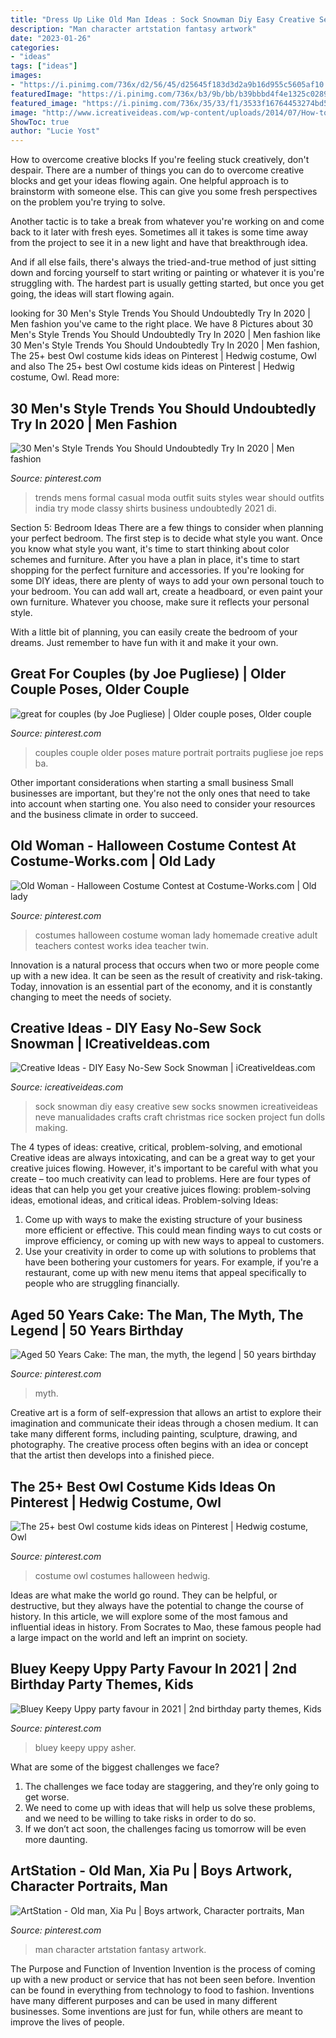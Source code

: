 ```yaml
---
title: "Dress Up Like Old Man Ideas : Sock Snowman Diy Easy Creative Sew Socks Snowmen Icreativeideas Neve Manualidades Crafts Craft Christmas Rice Socken Project Fun Dolls Making"
description: "Man character artstation fantasy artwork"
date: "2023-01-26"
categories:
- "ideas"
tags: ["ideas"]
images:
- "https://i.pinimg.com/736x/d2/56/45/d25645f183d3d2a9b16d955c5605af10.jpg"
featuredImage: "https://i.pinimg.com/736x/b3/9b/bb/b39bbbd4f4e1325c0289273e5ca6669b.jpg"
featured_image: "https://i.pinimg.com/736x/35/33/f1/3533f16764453274bd56041579eb9451--cute-costumes-woman-halloween-costumes.jpg"
image: "http://www.icreativeideas.com/wp-content/uploads/2014/07/How-to-DIY-Cute-Sock-Snowman.jpg?40bf83"
ShowToc: true
author: "Lucie Yost"
---
```



How to overcome creative blocks
If you're feeling stuck creatively, don't despair. There are a number of things you can do to overcome creative blocks and get your ideas flowing again.
One helpful approach is to brainstorm with someone else. This can give you some fresh perspectives on the problem you're trying to solve.

Another tactic is to take a break from whatever you're working on and come back to it later with fresh eyes. Sometimes all it takes is some time away from the project to see it in a new light and have that breakthrough idea.

And if all else fails, there's always the tried-and-true method of just sitting down and forcing yourself to start writing or painting or whatever it is you're struggling with. The hardest part is usually getting started, but once you get going, the ideas will start flowing again.

	

		
looking for 30 Men&#039;s Style Trends You Should Undoubtedly Try In 2020 | Men fashion you've came to the right place. We have 8 Pictures about 30 Men&#039;s Style Trends You Should Undoubtedly Try In 2020 | Men fashion like 30 Men&#039;s Style Trends You Should Undoubtedly Try In 2020 | Men fashion, The 25+ best Owl costume kids ideas on Pinterest | Hedwig costume, Owl and also The 25+ best Owl costume kids ideas on Pinterest | Hedwig costume, Owl. Read more:
		
    
## 30 Men&#039;s Style Trends You Should Undoubtedly Try In 2020 | Men Fashion

<img loading=lazy src="https://i.pinimg.com/736x/42/7d/d7/427dd76b30f8fb177b68eef7e0362ed0.jpg" onerror="this.onerror=null;this.src='https://tse3.mm.bing.net/th?id=OIP.70ZAAd2d6_Sq53jw8XTt4AHaRf&amp;pid=15.1';" alt="30 Men&#039;s Style Trends You Should Undoubtedly Try In 2020 | Men fashion">

_Source: pinterest.com_

>trends mens formal casual moda outfit suits styles wear should outfits india try mode classy shirts business undoubtedly 2021 di. 

	

Section 5: Bedroom Ideas
There are a few things to consider when planning your perfect bedroom. The first step is to decide what style you want. Once you know what style you want, it's time to start thinking about color schemes and furniture. After you have a plan in place, it's time to start shopping for the perfect furniture and accessories.
If you're looking for some DIY ideas, there are plenty of ways to add your own personal touch to your bedroom. You can add wall art, create a headboard, or even paint your own furniture. Whatever you choose, make sure it reflects your personal style.

With a little bit of planning, you can easily create the bedroom of your dreams. Just remember to have fun with it and make it your own.

    
## Great For Couples (by Joe Pugliese) | Older Couple Poses, Older Couple

<img loading=lazy src="https://i.pinimg.com/736x/02/43/d9/0243d90eef98b62334da9fc00a7e0225.jpg" onerror="this.onerror=null;this.src='https://tse1.mm.bing.net/th?id=OIP.D_1Ya30IiALTHaf-yMbCzQHaJ3&amp;pid=15.1';" alt="great for couples (by Joe Pugliese) | Older couple poses, Older couple">

_Source: pinterest.com_

>couples couple older poses mature portrait portraits pugliese joe reps ba. 

	

Other important considerations when starting a small business
Small businesses are important, but they're not the only ones that need to take into account when starting one. You also need to consider your resources and the business climate in order to succeed.

    
## Old Woman - Halloween Costume Contest At Costume-Works.com | Old Lady

<img loading=lazy src="https://i.pinimg.com/736x/35/33/f1/3533f16764453274bd56041579eb9451--cute-costumes-woman-halloween-costumes.jpg" onerror="this.onerror=null;this.src='https://tse2.mm.bing.net/th?id=OIP.XTUe1mqGrI8HiIRHcJ9hGAHaLF&amp;pid=15.1';" alt="Old Woman - Halloween Costume Contest at Costume-Works.com | Old lady">

_Source: pinterest.com_

>costumes halloween costume woman lady homemade creative adult teachers contest works idea teacher twin. 

	

Innovation is a natural process that occurs when two or more people come up with a new idea. It can be seen as the result of creativity and risk-taking. Today, innovation is an essential part of the economy, and it is constantly changing to meet the needs of society.

    
## Creative Ideas - DIY Easy No-Sew Sock Snowman | ICreativeIdeas.com

<img loading=lazy src="http://www.icreativeideas.com/wp-content/uploads/2014/07/How-to-DIY-Cute-Sock-Snowman.jpg?40bf83" onerror="this.onerror=null;this.src='https://tse2.mm.bing.net/th?id=OIP.LqHl5mCI7E4bmMk5ed0XjgHaHa&amp;pid=15.1';" alt="Creative Ideas - DIY Easy No-Sew Sock Snowman | iCreativeIdeas.com">

_Source: icreativeideas.com_

>sock snowman diy easy creative sew socks snowmen icreativeideas neve manualidades crafts craft christmas rice socken project fun dolls making. 

	

The 4 types of ideas: creative, critical, problem-solving, and emotional
Creative ideas are always intoxicating, and can be a great way to get your creative juices flowing. However, it's important to be careful with what you create – too much creativity can lead to problems. Here are four types of ideas that can help you get your creative juices flowing: problem-solving ideas, emotional ideas, and critical ideas.
Problem-solving Ideas: 
1) Come up with ways to make the existing structure of your business more efficient or effective. This could mean finding ways to cut costs or improve efficiency, or coming up with new ways to appeal to customers. 
2) Use your creativity in order to come up with solutions to problems that have been bothering your customers for years. For example, if you're a restaurant, come up with new menu items that appeal specifically to people who are struggling financially.

    
## Aged 50 Years Cake: The Man, The Myth, The Legend | 50 Years Birthday

<img loading=lazy src="https://i.pinimg.com/736x/d2/56/45/d25645f183d3d2a9b16d955c5605af10.jpg" onerror="this.onerror=null;this.src='https://tse3.mm.bing.net/th?id=OIP.echimaNYL1l26uYFDea20gHaJ4&amp;pid=15.1';" alt="Aged 50 Years Cake: The man, the myth, the legend | 50 years birthday">

_Source: pinterest.com_

>myth. 

	

Creative art is a form of self-expression that allows an artist to explore their imagination and communicate their ideas through a chosen medium. It can take many different forms, including painting, sculpture, drawing, and photography. The creative process often begins with an idea or concept that the artist then develops into a finished piece.

    
## The 25+ Best Owl Costume Kids Ideas On Pinterest | Hedwig Costume, Owl

<img loading=lazy src="https://i.pinimg.com/736x/fb/2f/6d/fb2f6dd062c23c6ac01932fc726f6cc1.jpg" onerror="this.onerror=null;this.src='https://tse2.mm.bing.net/th?id=OIP.Zg-Q25ynbQEk73MagzajowHaJ3&amp;pid=15.1';" alt="The 25+ best Owl costume kids ideas on Pinterest | Hedwig costume, Owl">

_Source: pinterest.com_

>costume owl costumes halloween hedwig. 

	

Ideas are what make the world go round. They can be helpful, or destructive, but they always have the potential to change the course of history. In this article, we will explore some of the most famous and influential ideas in history. From Socrates to Mao, these famous people had a large impact on the world and left an imprint on society.

    
## Bluey Keepy Uppy Party Favour In 2021 | 2nd Birthday Party Themes, Kids

<img loading=lazy src="https://i.pinimg.com/736x/16/49/0f/16490f8dba32c999eae6f52db8bf7cc9.jpg" onerror="this.onerror=null;this.src='https://tse2.mm.bing.net/th?id=OIP.TYYvPHMtxt2GOZzQPU6EWQHaJ3&amp;pid=15.1';" alt="Bluey Keepy Uppy party favour in 2021 | 2nd birthday party themes, Kids">

_Source: pinterest.com_

>bluey keepy uppy asher. 

	

What are some of the biggest challenges we face?
1. The challenges we face today are staggering, and they’re only going to get worse.
2. We need to come up with ideas that will help us solve these problems, and we need to be willing to take risks in order to do so.
3. If we don’t act soon, the challenges facing us tomorrow will be even more daunting.

    
## ArtStation - Old Man, Xia Pu | Boys Artwork, Character Portraits, Man

<img loading=lazy src="https://i.pinimg.com/736x/b3/9b/bb/b39bbbd4f4e1325c0289273e5ca6669b.jpg" onerror="this.onerror=null;this.src='https://tse3.mm.bing.net/th?id=OIP.YkDLlSxLnFwaCvMjNOHsawHaKe&amp;pid=15.1';" alt="ArtStation - Old man, Xia Pu | Boys artwork, Character portraits, Man">

_Source: pinterest.com_

>man character artstation fantasy artwork. 

	

The Purpose and Function of Invention
Invention is the process of coming up with a new product or service that has not been seen before. Invention can be found in everything from technology to food to fashion. Inventions have many different purposes and can be used in many different businesses. Some inventions are just for fun, while others are meant to improve the lives of people.

